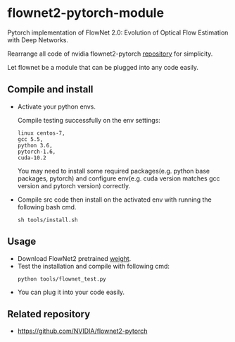 # flownet2-pytorch-module
Pytorch implementation of FlowNet 2.0: Evolution of Optical Flow Estimation with Deep Networks.

Rearrange all code of nvidia flownet2-pytorch [repository](https://github.com/NVIDIA/flownet2-pytorch) for simplicity.

Let flownet be a module that can be plugged into any code easily.

## Compile and install
* Activate your python envs.

  Compile testing successfully on the env settings:
  ```shell
  linux centos-7,
  gcc 5.5,
  python 3.6,
  pytorch-1.6,
  cuda-10.2  
  ```
  You may need to install some required packages(e.g. python base packages, pytorch) and configure 
  env(e.g. cuda version matches gcc version and pytorch version) correctly.
* Compile src code then install on the activated env with running the following bash cmd.
  ```shell
  sh tools/install.sh
  ```
## Usage

* Download FlowNet2 pretrained [weight](https://drive.google.com/file/d/1hF8vS6YeHkx3j2pfCeQqqZGwA_PJq_Da/view).
* Test the installation and compile with following cmd:
  ```shell
  python tools/flownet_test.py 
  ```
* You can plug it into your code easily.
## Related repository

* https://github.com/NVIDIA/flownet2-pytorch